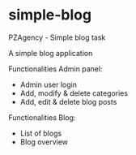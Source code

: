 # simple-blog
PZAgency - Simple blog task

A simple blog application

Functionalities Admin panel:

- Admin user login
- Add, modify & delete categories
- Add, edit & delete blog posts

Functionalities Blog:

- List of blogs
- Blog overview